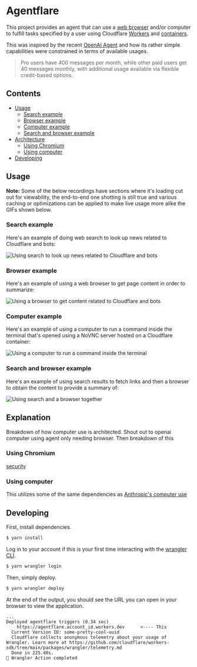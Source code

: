 # Agentflare

This project provides an agent that can use a [web browser](#using-chromium) and/or computer to fulfill tasks specified by a user using Cloudflare [Workers](https://developers.cloudflare.com/workers/) and [containers](https://developers.cloudflare.com/containers/).

This was inspired by the recent [OpenAI Agent](https://openai.com/index/introducing-chatgpt-agent/) and how its rather simple capabilities were constrained in terms of available usages.

> Pro users have 400 messages per month, while other paid users get 40 messages monthly, with additional usage available via flexible credit-based options.

## Contents

* [Usage](#usage)
  * [Search example](#search-example)
  * [Browser example](#browser-example)
  * [Computer example](#computer-example)
  * [Search and browser example](#search-and-browser-example)
* [Architecture](#explanation)
  * [Using Chromium](#using-chromium)
  * [Using computer](#using-computer)
* [Developing](#developing)

## Usage

**Note:** Some of the below recordings have sections where it's loading cut out for viewability, the end-to-end one shotting is still true and various caching or optimizations can be applied to make live usage more alike the GIFs shown below.

### Search example

Here's an example of doing web search to look up news related to Cloudflare and bots:

![Using search to look up news related to Cloudflare and bots](assets/search_usage.gif)

### Browser example

Here's an example of using a web browser to get page content in order to summarize:

![Using a browser to get content related to Cloudflare and bots](assets/browser_usage.gif)

### Computer example

Here's an example of using a computer to run a command inside the terminal that's opened using a NoVNC server hosted on a Cloudflare container:

![Using a computer to run a command inside the terminal](assets/computer_usage.gif)

### Search and browser example

Here's an example of using search results to fetch links and then a browser to obtain the content to provide a summary of:

![Using search and a browser together](assets/search_and_browser_usage.gif)

## Explanation

Breakdown of how computer use is architected. Shout out to openai computer using agent only needing browser. Then breakdown of this

### Using Chromium

[security](https://chromium-review.googlesource.com/c/chromium/src/+/952522)

### Using computer

This utilizes some of the same dependencies as [Anthropic's computer use](https://github.com/anthropics/anthropic-quickstarts/tree/main/computer-use-demo)

## Developing

First, install dependencies.

```bash
$ yarn install
```

Log in to your account if this is your first time interacting with the [wrangler CLI](https://developers.cloudflare.com/workers/wrangler/).

```bash
$ yarn wrangler login
```

Then, simply deploy.

```bash
$ yarn wrangler deploy
```

At the end of the output, you should see the URL you can open in your browser to view the application.

```
...
Deployed agentflare triggers (0.34 sec)
    https://agentflare.account_id.workers.dev      <---- This
  Current Version ID: some-pretty-cool-uuid
  Cloudflare collects anonymous telemetry about your usage of Wrangler. Learn more at https://github.com/cloudflare/workers-sdk/tree/main/packages/wrangler/telemetry.md
  Done in 225.40s.
🏁 Wrangler Action completed
```
